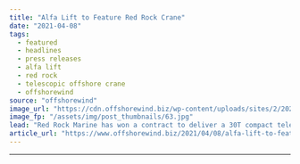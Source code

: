 ```yaml
---
title: "Alfa Lift to Feature Red Rock Crane"
date: "2021-04-08"
tags: 
  - featured
  - headlines
  - press releases
  - alfa lift
  - red rock
  - telescopic offshore crane
  - offshorewind
source: "offshorewind"
image_url: "https://cdn.offshorewind.biz/wp-content/uploads/sites/2/2021/04/08154523/Alfa-Lift-to-Feature-Red-Rock-Crane.jpg"
image_fp: "/assets/img/post_thumbnails/63.jpg"
lead: "Red Rock Marine has won a contract to deliver a 30T compact telescopic offshore crane for"
article_url: "https://www.offshorewind.biz/2021/04/08/alfa-lift-to-feature-red-rock-crane/"
---
```


---
